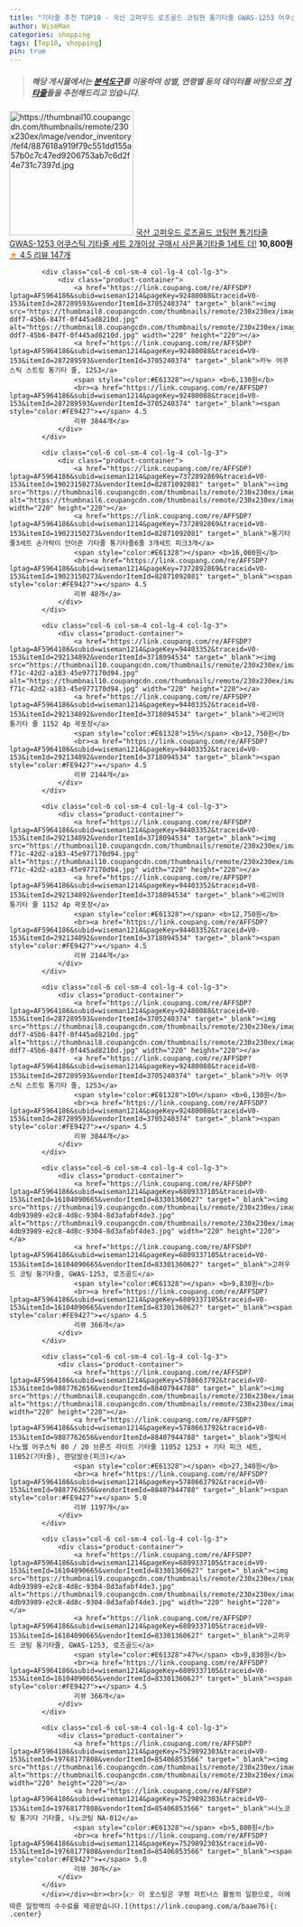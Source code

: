 ```yaml
---
title: "기타줄 추천 TOP10 - 국산 고퍼우드 로즈골드 코팅현 통기타줄 GWAS-1253 어쿠스틱 기타줄 세트 2개이상 구매시 사은품기타줄 1세트 더!"
author: WiseMan
categories: shopping
tags: [Top10, shopping]
pin: true
---
```


> ##### 해당 게시물에서는 [**분석도구**](https://itemscout.io/)를 이용하여 **성별**, **연령별** 등의 데이터를 바탕으로 [**기타줄**](https://link.coupang.com/a/baae76)들을 추천해드리고 있습니다.
<div class="container"><div class="row">
            <div class="col-6 col-sm-4 col-lg-4 col-lg-3">
                <div class="product-container">
                    <a href="https://link.coupang.com/re/AFFSDP?lptag=AF5964186&subid=wiseman1214&pageKey=6828628883&traceid=V0-153&itemId=16204220037&vendorItemId=83398732393" target="_blank"><img src="https://thumbnail10.coupangcdn.com/thumbnails/remote/230x230ex/image/vendor_inventory/fef4/887618a919f79c551dd155a57b0c7c47ed9206753ab7c6d2f4e731c7397d.jpg" alt="https://thumbnail10.coupangcdn.com/thumbnails/remote/230x230ex/image/vendor_inventory/fef4/887618a919f79c551dd155a57b0c7c47ed9206753ab7c6d2f4e731c7397d.jpg" width="220" height="220"></a>
                    <a href="https://link.coupang.com/re/AFFSDP?lptag=AF5964186&subid=wiseman1214&pageKey=6828628883&traceid=V0-153&itemId=16204220037&vendorItemId=83398732393" target="_blank">국산 고퍼우드 로즈골드 코팅현 통기타줄 GWAS-1253 어쿠스틱 기타줄 세트 2개이상 구매시 사은품기타줄 1세트 더!</a>
                    <span style="color:#E61328"></span> <b>10,800원</b>
                    <br><a href="https://link.coupang.com/re/AFFSDP?lptag=AF5964186&subid=wiseman1214&pageKey=6828628883&traceid=V0-153&itemId=16204220037&vendorItemId=83398732393" target="_blank"><span style="color:#FE9427">★</span> 4.5
                    리뷰 147개</a>
                </div>
            </div>
            
            <div class="col-6 col-sm-4 col-lg-4 col-lg-3">
                <div class="product-container">
                    <a href="https://link.coupang.com/re/AFFSDP?lptag=AF5964186&subid=wiseman1214&pageKey=92480088&traceid=V0-153&itemId=287289593&vendorItemId=3705240374" target="_blank"><img src="https://thumbnail8.coupangcdn.com/thumbnails/remote/230x230ex/image/product/image/vendoritem/2019/08/02/3705240374/1d0997f3-ddf7-45b6-847f-0f445ad8210d.jpg" alt="https://thumbnail8.coupangcdn.com/thumbnails/remote/230x230ex/image/product/image/vendoritem/2019/08/02/3705240374/1d0997f3-ddf7-45b6-847f-0f445ad8210d.jpg" width="220" height="220"></a>
                    <a href="https://link.coupang.com/re/AFFSDP?lptag=AF5964186&subid=wiseman1214&pageKey=92480088&traceid=V0-153&itemId=287289593&vendorItemId=3705240374" target="_blank">카누 어쿠스틱 스트링 통기타 줄, 1253</a>
                    <span style="color:#E61328"></span> <b>6,130원</b>
                    <br><a href="https://link.coupang.com/re/AFFSDP?lptag=AF5964186&subid=wiseman1214&pageKey=92480088&traceid=V0-153&itemId=287289593&vendorItemId=3705240374" target="_blank"><span style="color:#FE9427">★</span> 4.5
                    리뷰 3844개</a>
                </div>
            </div>
            
            <div class="col-6 col-sm-4 col-lg-4 col-lg-3">
                <div class="product-container">
                    <a href="https://link.coupang.com/re/AFFSDP?lptag=AF5964186&subid=wiseman1214&pageKey=7372892869&traceid=V0-153&itemId=19023150273&vendorItemId=82871092081" target="_blank"><img src="https://thumbnail6.coupangcdn.com/thumbnails/remote/230x230ex/image/vendor_inventory/8dd8/8b2987752fc70c4f341c0674fd0886ae389b2f606828aab7815f61957465.jpg" alt="https://thumbnail6.coupangcdn.com/thumbnails/remote/230x230ex/image/vendor_inventory/8dd8/8b2987752fc70c4f341c0674fd0886ae389b2f606828aab7815f61957465.jpg" width="220" height="220"></a>
                    <a href="https://link.coupang.com/re/AFFSDP?lptag=AF5964186&subid=wiseman1214&pageKey=7372892869&traceid=V0-153&itemId=19023150273&vendorItemId=82871092081" target="_blank">통기타줄3세트 손가락이 안아픈 기타줄 통기타줄6줄 3개세트 피크3개</a>
                    <span style="color:#E61328"></span> <b>16,000원</b>
                    <br><a href="https://link.coupang.com/re/AFFSDP?lptag=AF5964186&subid=wiseman1214&pageKey=7372892869&traceid=V0-153&itemId=19023150273&vendorItemId=82871092081" target="_blank"><span style="color:#FE9427">★</span> 4.5
                    리뷰 48개</a>
                </div>
            </div>
            
            <div class="col-6 col-sm-4 col-lg-4 col-lg-3">
                <div class="product-container">
                    <a href="https://link.coupang.com/re/AFFSDP?lptag=AF5964186&subid=wiseman1214&pageKey=94403352&traceid=V0-153&itemId=292134892&vendorItemId=3718094534" target="_blank"><img src="https://thumbnail10.coupangcdn.com/thumbnails/remote/230x230ex/image/product/image/vendoritem/2018/11/22/3718094534/a9d3306d-f71c-42d2-a183-45e977170d94.jpg" alt="https://thumbnail10.coupangcdn.com/thumbnails/remote/230x230ex/image/product/image/vendoritem/2018/11/22/3718094534/a9d3306d-f71c-42d2-a183-45e977170d94.jpg" width="220" height="220"></a>
                    <a href="https://link.coupang.com/re/AFFSDP?lptag=AF5964186&subid=wiseman1214&pageKey=94403352&traceid=V0-153&itemId=292134892&vendorItemId=3718094534" target="_blank">세고비아 통기타 줄 1152 4p 곽포장</a>
                    <span style="color:#E61328">15%</span> <b>12,750원</b>
                    <br><a href="https://link.coupang.com/re/AFFSDP?lptag=AF5964186&subid=wiseman1214&pageKey=94403352&traceid=V0-153&itemId=292134892&vendorItemId=3718094534" target="_blank"><span style="color:#FE9427">★</span> 4.5
                    리뷰 2144개</a>
                </div>
            </div>
            
            <div class="col-6 col-sm-4 col-lg-4 col-lg-3">
                <div class="product-container">
                    <a href="https://link.coupang.com/re/AFFSDP?lptag=AF5964186&subid=wiseman1214&pageKey=94403352&traceid=V0-153&itemId=292134892&vendorItemId=3718094534" target="_blank"><img src="https://thumbnail10.coupangcdn.com/thumbnails/remote/230x230ex/image/product/image/vendoritem/2018/11/22/3718094534/a9d3306d-f71c-42d2-a183-45e977170d94.jpg" alt="https://thumbnail10.coupangcdn.com/thumbnails/remote/230x230ex/image/product/image/vendoritem/2018/11/22/3718094534/a9d3306d-f71c-42d2-a183-45e977170d94.jpg" width="220" height="220"></a>
                    <a href="https://link.coupang.com/re/AFFSDP?lptag=AF5964186&subid=wiseman1214&pageKey=94403352&traceid=V0-153&itemId=292134892&vendorItemId=3718094534" target="_blank">세고비아 통기타 줄 1152 4p 곽포장</a>
                    <span style="color:#E61328"></span> <b>12,750원</b>
                    <br><a href="https://link.coupang.com/re/AFFSDP?lptag=AF5964186&subid=wiseman1214&pageKey=94403352&traceid=V0-153&itemId=292134892&vendorItemId=3718094534" target="_blank"><span style="color:#FE9427">★</span> 4.5
                    리뷰 2144개</a>
                </div>
            </div>
            
            <div class="col-6 col-sm-4 col-lg-4 col-lg-3">
                <div class="product-container">
                    <a href="https://link.coupang.com/re/AFFSDP?lptag=AF5964186&subid=wiseman1214&pageKey=92480088&traceid=V0-153&itemId=287289593&vendorItemId=3705240374" target="_blank"><img src="https://thumbnail8.coupangcdn.com/thumbnails/remote/230x230ex/image/product/image/vendoritem/2019/08/02/3705240374/1d0997f3-ddf7-45b6-847f-0f445ad8210d.jpg" alt="https://thumbnail8.coupangcdn.com/thumbnails/remote/230x230ex/image/product/image/vendoritem/2019/08/02/3705240374/1d0997f3-ddf7-45b6-847f-0f445ad8210d.jpg" width="220" height="220"></a>
                    <a href="https://link.coupang.com/re/AFFSDP?lptag=AF5964186&subid=wiseman1214&pageKey=92480088&traceid=V0-153&itemId=287289593&vendorItemId=3705240374" target="_blank">카누 어쿠스틱 스트링 통기타 줄, 1253</a>
                    <span style="color:#E61328">10%</span> <b>6,130원</b>
                    <br><a href="https://link.coupang.com/re/AFFSDP?lptag=AF5964186&subid=wiseman1214&pageKey=92480088&traceid=V0-153&itemId=287289593&vendorItemId=3705240374" target="_blank"><span style="color:#FE9427">★</span> 4.5
                    리뷰 3844개</a>
                </div>
            </div>
            
            <div class="col-6 col-sm-4 col-lg-4 col-lg-3">
                <div class="product-container">
                    <a href="https://link.coupang.com/re/AFFSDP?lptag=AF5964186&subid=wiseman1214&pageKey=6809337105&traceid=V0-153&itemId=16104090665&vendorItemId=83301360627" target="_blank"><img src="https://thumbnail9.coupangcdn.com/thumbnails/remote/230x230ex/image/retail/images/2715403826320126-4db93989-e2c8-4d8c-9304-8d3afabf4de3.jpg" alt="https://thumbnail9.coupangcdn.com/thumbnails/remote/230x230ex/image/retail/images/2715403826320126-4db93989-e2c8-4d8c-9304-8d3afabf4de3.jpg" width="220" height="220"></a>
                    <a href="https://link.coupang.com/re/AFFSDP?lptag=AF5964186&subid=wiseman1214&pageKey=6809337105&traceid=V0-153&itemId=16104090665&vendorItemId=83301360627" target="_blank">고퍼우드 코팅 통기타줄, GWAS-1253, 로즈골드</a>
                    <span style="color:#E61328"></span> <b>9,830원</b>
                    <br><a href="https://link.coupang.com/re/AFFSDP?lptag=AF5964186&subid=wiseman1214&pageKey=6809337105&traceid=V0-153&itemId=16104090665&vendorItemId=83301360627" target="_blank"><span style="color:#FE9427">★</span> 4.5
                    리뷰 366개</a>
                </div>
            </div>
            
            <div class="col-6 col-sm-4 col-lg-4 col-lg-3">
                <div class="product-container">
                    <a href="https://link.coupang.com/re/AFFSDP?lptag=AF5964186&subid=wiseman1214&pageKey=5788663792&traceid=V0-153&itemId=9887762656&vendorItemId=88407944788" target="_blank"><img src="https://thumbnail8.coupangcdn.com/thumbnails/remote/230x230ex/image/vendor_inventory/3561/ca86c826f5931bc600a96ba46e3d0ccfcff0804976607c6d1a3b69e7deb1.jpg" alt="https://thumbnail8.coupangcdn.com/thumbnails/remote/230x230ex/image/vendor_inventory/3561/ca86c826f5931bc600a96ba46e3d0ccfcff0804976607c6d1a3b69e7deb1.jpg" width="220" height="220"></a>
                    <a href="https://link.coupang.com/re/AFFSDP?lptag=AF5964186&subid=wiseman1214&pageKey=5788663792&traceid=V0-153&itemId=9887762656&vendorItemId=88407944788" target="_blank">엘릭서 나노웹 어쿠스틱 80 / 20 브론즈 라이트 기타줄 11052 1253 + 기타 피크 세트, 11052(기타줄), 랜덤발송(피크)</a>
                    <span style="color:#E61328"></span> <b>27,340원</b>
                    <br><a href="https://link.coupang.com/re/AFFSDP?lptag=AF5964186&subid=wiseman1214&pageKey=5788663792&traceid=V0-153&itemId=9887762656&vendorItemId=88407944788" target="_blank"><span style="color:#FE9427">★</span> 5.0
                    리뷰 1197개</a>
                </div>
            </div>
            
            <div class="col-6 col-sm-4 col-lg-4 col-lg-3">
                <div class="product-container">
                    <a href="https://link.coupang.com/re/AFFSDP?lptag=AF5964186&subid=wiseman1214&pageKey=6809337105&traceid=V0-153&itemId=16104090665&vendorItemId=83301360627" target="_blank"><img src="https://thumbnail9.coupangcdn.com/thumbnails/remote/230x230ex/image/retail/images/2715403826320126-4db93989-e2c8-4d8c-9304-8d3afabf4de3.jpg" alt="https://thumbnail9.coupangcdn.com/thumbnails/remote/230x230ex/image/retail/images/2715403826320126-4db93989-e2c8-4d8c-9304-8d3afabf4de3.jpg" width="220" height="220"></a>
                    <a href="https://link.coupang.com/re/AFFSDP?lptag=AF5964186&subid=wiseman1214&pageKey=6809337105&traceid=V0-153&itemId=16104090665&vendorItemId=83301360627" target="_blank">고퍼우드 코팅 통기타줄, GWAS-1253, 로즈골드</a>
                    <span style="color:#E61328">47%</span> <b>9,830원</b>
                    <br><a href="https://link.coupang.com/re/AFFSDP?lptag=AF5964186&subid=wiseman1214&pageKey=6809337105&traceid=V0-153&itemId=16104090665&vendorItemId=83301360627" target="_blank"><span style="color:#FE9427">★</span> 4.5
                    리뷰 366개</a>
                </div>
            </div>
            
            <div class="col-6 col-sm-4 col-lg-4 col-lg-3">
                <div class="product-container">
                    <a href="https://link.coupang.com/re/AFFSDP?lptag=AF5964186&subid=wiseman1214&pageKey=7529892303&traceid=V0-153&itemId=19768177808&vendorItemId=85406853566" target="_blank"><img src="https://thumbnail6.coupangcdn.com/thumbnails/remote/230x230ex/image/vendor_inventory/6149/88a86fd38affe3bbfa91281e8a8843490a060ceba7a4eca6d0a320d31e04.jpg" alt="https://thumbnail6.coupangcdn.com/thumbnails/remote/230x230ex/image/vendor_inventory/6149/88a86fd38affe3bbfa91281e8a8843490a060ceba7a4eca6d0a320d31e04.jpg" width="220" height="220"></a>
                    <a href="https://link.coupang.com/re/AFFSDP?lptag=AF5964186&subid=wiseman1214&pageKey=7529892303&traceid=V0-153&itemId=19768177808&vendorItemId=85406853566" target="_blank">나노코팅 통기타 기타줄, 나노코팅 NA-012</a>
                    <span style="color:#E61328"></span> <b>5,800원</b>
                    <br><a href="https://link.coupang.com/re/AFFSDP?lptag=AF5964186&subid=wiseman1214&pageKey=7529892303&traceid=V0-153&itemId=19768177808&vendorItemId=85406853566" target="_blank"><span style="color:#FE9427">★</span> 5.0
                    리뷰 30개</a>
                </div>
            </div>
            </div></div><br><br>[👉 이 포스팅은 쿠팡 파트너스 활동의 일환으로, 이에 따른 일정액의 수수료를 제공받습니다.](https://link.coupang.com/a/baae76){: .center}